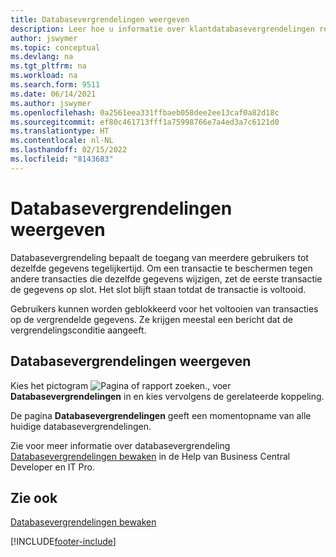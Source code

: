 ```yaml
---
title: Databasevergrendelingen weergeven
description: Leer hoe u informatie over klantdatabasevergrendelingen rechtstreeks vanuit de clientinterface in Business Central kunt bekijken.
author: jswymer
ms.topic: conceptual
ms.devlang: na
ms.tgt_pltfrm: na
ms.workload: na
ms.search.form: 9511
ms.date: 06/14/2021
ms.author: jswymer
ms.openlocfilehash: 0a2561eea331ffbaeb058dee2ee13caf0a82d18c
ms.sourcegitcommit: ef80c461713fff1a75998766e7a4ed3a7c6121d0
ms.translationtype: HT
ms.contentlocale: nl-NL
ms.lasthandoff: 02/15/2022
ms.locfileid: "8143683"
---
```

# <a name="viewing-database-locks"></a>Databasevergrendelingen weergeven

Databasevergrendeling bepaalt de toegang van meerdere gebruikers tot dezelfde gegevens tegelijkertijd. Om een transactie te beschermen tegen andere transacties die dezelfde gegevens wijzigen, zet de eerste transactie de gegevens op slot. Het slot blijft staan totdat de transactie is voltooid.

Gebruikers kunnen worden geblokkeerd voor het voltooien van transacties op de vergrendelde gegevens. Ze krijgen meestal een bericht dat de vergrendelingsconditie aangeeft.

## <a name="to-view-database-locks"></a>Databasevergrendelingen weergeven

Kies het pictogram ![Pagina of rapport zoeken.](media/ui-search/search_small.png "Pictogram Pagina of rapport zoeken"), voer **Databasevergrendelingen** in en kies vervolgens de gerelateerde koppeling.

De pagina **Databasevergrendelingen** geeft een momentopname van alle huidige databasevergrendelingen.

Zie voor meer informatie over databasevergrendeling [Databasevergrendelingen bewaken](/dynamics365/business-central/dev-itpro/administration/monitor-database-locks) in de Help van Business Central Developer en IT Pro.

## <a name="see-also"></a>Zie ook

[Databasevergrendelingen bewaken](/dynamics365/business-central/dev-itpro/administration/monitor-database-locks) 


[!INCLUDE[footer-include](includes/footer-banner.md)]